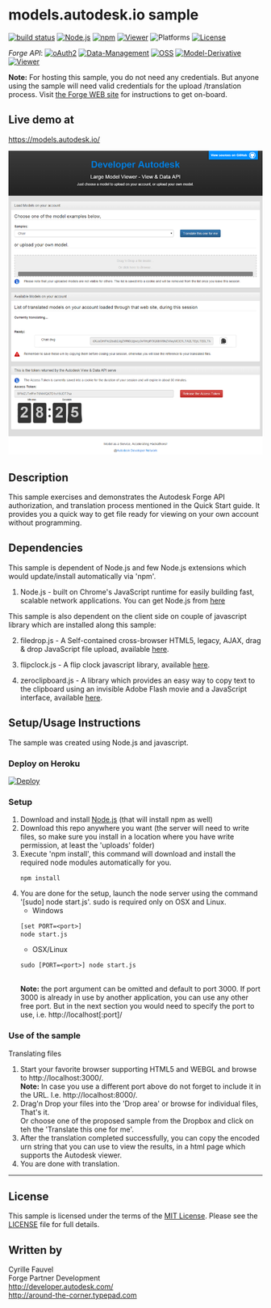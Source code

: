 # models.autodesk.io sample

[![build status](https://api.travis-ci.org/cyrillef/models.autodesk.io.png)](https://travis-ci.org/cyrillef/models.autodesk.io)
[![Node.js](https://img.shields.io/badge/Node.js-6.3.1-blue.svg)](https://nodejs.org/)
[![npm](https://img.shields.io/badge/npm-3.10.3-blue.svg)](https://www.npmjs.com/)
[![Viewer](https://img.shields.io/badge/Forge%20Viewer-v2.8-green.svg)](http://developer-autodesk.github.io/)
![Platforms](https://img.shields.io/badge/platform-windows%20%7C%20osx%20%7C%20linux-lightgray.svg)
[![License](http://img.shields.io/:license-mit-blue.svg)](http://opensource.org/licenses/MIT)


*Forge API*:
[![oAuth2](https://img.shields.io/badge/oAuth2-v1-green.svg)](http://developer-autodesk.github.io/)
[![Data-Management](https://img.shields.io/badge/Data%20Management-v1-green.svg)](http://developer-autodesk.github.io/)
[![OSS](https://img.shields.io/badge/OSS-v2-green.svg)](http://developer-autodesk.github.io/)
[![Model-Derivative](https://img.shields.io/badge/Model%20Derivative-v2-green.svg)](http://developer-autodesk.github.io/)
[![Viewer](https://img.shields.io/badge/Forge%20Viewer-v2.10-green.svg)](http://developer-autodesk.github.io/)



<b>Note:</b> For hosting this sample, you do not need any credentials. But anyone using the sample will need
valid credentials for the upload /translation process. Visit [the Forge WEB site](https://developer.autodesk.com) for
instructions to get on-board.


## Live demo at
https://models.autodesk.io/

[![](www/images/app.png)](https://models.autodesk.io/)


## Description

This sample exercises and demonstrates the Autodesk Forge API authorization, and translation process
mentioned in the Quick Start guide. It provides you a quick way to get file ready for viewing on your own account
without programming.


## Dependencies

This sample is dependent of Node.js and few Node.js extensions which would update/install automatically via 'npm'.

1. Node.js - built on Chrome's JavaScript runtime for easily building fast, scalable network applications.
   You can get Node.js from [here](http://nodejs.org/)

This sample is also dependent on the client side on couple of javascript library which are installed
along this sample:

2. filedrop.js - A Self-contained cross-browser HTML5, legacy, AJAX, drag & drop JavaScript file upload, available [here](http://filedropjs.org/).

3. flipclock.js - A flip clock javascript library, available [here](http://flipclockjs.com/).

4. zeroclipboard.js - A library which provides an easy way to copy text to the clipboard using an invisible Adobe Flash movie and a JavaScript interface,
   available [here](http://zeroclipboard.org/).


## Setup/Usage Instructions

The sample was created using Node.js and javascript.


### Deploy on Heroku

[![Deploy](https://www.herokucdn.com/deploy/button.svg)](https://heroku.com/deploy)


<a name="setupSample"></a>
### Setup
1. Download and install [Node.js](http://nodejs.org/) (that will install npm as well)
2. Download this repo anywhere you want (the server will need to write files, so make sure you install in
   a location where you have write permission, at least the 'uploads' folder)
3. Execute 'npm install', this command will download and install the required node modules automatically for you.<br />
   ```
   npm install
   ```
4. You are done for the setup, launch the node server using the command '[sudo] node start.js'.
   sudo is required only on OSX and Linux.<br />
   * Windows<br />
   ```
   [set PORT=<port>]
   node start.js
   ```
   * OSX/Linux<br />
   ```
   sudo [PORT=<port>] node start.js
   ```
   <br />
   <b>Note:</b> the port argument can be omitted and default to port 3000. If port 3000 is already in use by another
   application, you can use any other free port. But in the next section you would need to specify the port to
   use, i.e. http://localhost[:port]/


<a name="UseOfTheSample"></a>
### Use of the sample

Translating files

1. Start your favorite browser supporting HTML5 and WEBGL and browse to http://localhost:3000/.<br />
   <b>Note:</b> In case you use a different port above do not forget to include it in the URL. I.e.
   http://localhost:8000/.
2. Drag'n Drop your files into the 'Drop area' or browse for individual files, That's it.<br />
   Or choose one of the proposed sample from the Dropbox and click on teh the 'Translate this one for me'.
3. After the translation completed successfully, you can copy the encoded urn string that you can use to view the
   results, in a html page which supports the Autodesk viewer.
4. You are done with translation.


--------

## License

This sample is licensed under the terms of the [MIT License](http://opensource.org/licenses/MIT). Please see the [LICENSE](LICENSE) file for full details.


## Written by

Cyrille Fauvel <br />
Forge Partner Development <br />
http://developer.autodesk.com/ <br />
http://around-the-corner.typepad.com <br />
